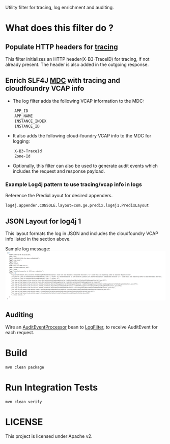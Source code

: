 Utility filter for tracing, log enrichment and auditing.

# What does this filter do ?
## Populate HTTP headers for [tracing](opentracing.io)
This filter initializes an HTTP header(X-B3-TraceID) for tracing, if not already present. The header is also added in the outgoing response.

## Enrich SLF4J [MDC](https://logback.qos.ch/manual/mdc.html) with tracing and cloudfoundry VCAP info
* The log filter adds the following VCAP information to the MDC:
```
    APP_ID
    APP_NAME
    INSTANCE_INDEX
    INSTANCE_ID
```
* It also adds the following cloud-foundry VCAP info to the MDC for logging:
```
    X-B3-TraceId
    Zone-Id
```
* Optionally, this filter can also be used to generate audit events which includes the request and response payload.

### Example Log4j pattern to use tracing/vcap info in logs
Reference the PredixLayout for desired appenders.
```
log4j.appender.CONSOLE.layout=com.ge.predix.log4j1.PredixLayout
```

## JSON Layout for log4j 1
This layout formats the log in JSON and includes the cloudfoundry VCAP info listed in the section above.

Sample log message:
![](docs/sample-json-log.png)

## Auditing
Wire an [AuditEventProcessor](src/main/java/com/ge/predix/audit/AuditEventProcessor.java) bean to 
[LogFilter](src/main/java/com/ge/predix/log/filter/LogFilter.java), to receive AuditEvent for each request.


# Build
```
mvn clean package
```

# Run Integration Tests
```
mvn clean verify
```

# LICENSE
This project is licensed under Apache v2.
